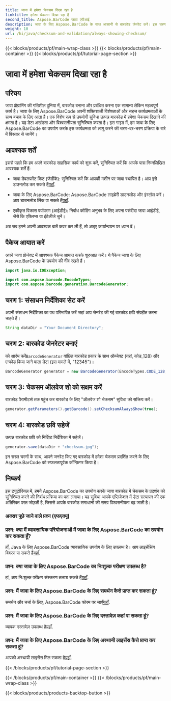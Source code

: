 ```yaml
---
title: जावा में हमेशा चेकसम दिखा रहा है
linktitle: हमेशा चेकसम दिखा रहा है
second_title: Aspose.BarCode जावा एपीआई
description: जावा के लिए Aspose.BarCode के साथ आसानी से बारकोड जेनरेट करें। इस चरण-दर-चरण मार्गदर्शिका में जानें कि बढ़ी हुई डेटा अखंडता के लिए हमेशा चेकसम कैसे प्रदर्शित करें।
weight: 10
url: /hi/java/checksum-and-validation/always-showing-checksum/
---
```


{{< blocks/products/pf/main-wrap-class >}}
{{< blocks/products/pf/main-container >}}
{{< blocks/products/pf/tutorial-page-section >}}

# जावा में हमेशा चेकसम दिखा रहा है


## परिचय

जावा प्रोग्रामिंग की गतिशील दुनिया में, बारकोड बनाना और प्रबंधित करना एक सामान्य लेकिन महत्वपूर्ण कार्य है। जावा के लिए Aspose.BarCode अपनी शक्तिशाली विशेषताओं और सहज कार्यक्षमताओं के साथ बचाव के लिए आता है। एक विशेष रूप से उपयोगी सुविधा उत्पन्न बारकोड में हमेशा चेकसम दिखाने की क्षमता है। यह डेटा अखंडता और विश्वसनीयता सुनिश्चित करता है। इस गाइड में, हम जावा के लिए Aspose.BarCode का उपयोग करके इस कार्यक्षमता को लागू करने की चरण-दर-चरण प्रक्रिया के बारे में विस्तार से जानेंगे।

## आवश्यक शर्तें

इससे पहले कि हम अपने बारकोड साहसिक कार्य को शुरू करें, सुनिश्चित करें कि आपके पास निम्नलिखित आवश्यक शर्तें हैं:

-  जावा डेवलपमेंट किट (जेडीके): सुनिश्चित करें कि आपकी मशीन पर जावा स्थापित है। आप इसे डाउनलोड कर सकते हैं[यहाँ](https://www.oracle.com/java/technologies/javase-downloads.html).

- जावा के लिए Aspose.BarCode: Aspose.BarCode लाइब्रेरी डाउनलोड और इंस्टॉल करें। आप डाउनलोड लिंक पा सकते हैं[यहाँ](https://releases.aspose.com/barcode/java/).

- एकीकृत विकास पर्यावरण (आईडीई): निर्बाध कोडिंग अनुभव के लिए अपना पसंदीदा जावा आईडीई, जैसे कि एक्लिप्स या इंटेलीजे चुनें।

अब जब हमने अपनी आवश्यक बातें कवर कर ली हैं, तो आइए कार्यान्वयन पर ध्यान दें।

## पैकेज आयात करें

अपने जावा प्रोजेक्ट में आवश्यक पैकेज आयात करके शुरुआत करें। ये पैकेज जावा के लिए Aspose.BarCode के उपयोग की नींव रखते हैं।

```java
import java.io.IOException;

import com.aspose.barcode.EncodeTypes;
import com.aspose.barcode.generation.BarcodeGenerator;
```

## चरण 1: संसाधन निर्देशिका सेट करें

अपनी संसाधन निर्देशिका का पथ परिभाषित करें जहां आप जेनरेट की गई बारकोड छवि संग्रहीत करना चाहते हैं।

```java
String dataDir = "Your Document Directory";
```

## चरण 2: बारकोड जेनरेटर बनाएं

 को आरंभ करें`BarcodeGenerator` वांछित बारकोड प्रकार के साथ ऑब्जेक्ट (यहां, कोड_128) और एन्कोड किया जाने वाला डेटा (इस मामले में, "12345")।

```java
BarcodeGenerator generator = new BarcodeGenerator(EncodeTypes.CODE_128, "12345");
```

## चरण 3: चेकसम ऑलवेज शो को सक्षम करें

बारकोड पैरामीटर्स तक पहुंच कर बारकोड के लिए "ऑलवेज शो चेकसम" सुविधा को सक्रिय करें।

```java
generator.getParameters().getBarcode().setChecksumAlwaysShow(true);
```

## चरण 4: बारकोड छवि सहेजें

उत्पन्न बारकोड छवि को निर्दिष्ट निर्देशिका में सहेजें।

```java
generator.save(dataDir + "checksum.jpg");
```

इन सरल चरणों के साथ, आपने जनरेट किए गए बारकोड में हमेशा चेकसम प्रदर्शित करने के लिए Aspose.BarCode को सफलतापूर्वक कॉन्फ़िगर किया है।

## निष्कर्ष

इस ट्यूटोरियल में, हमने Aspose.BarCode का उपयोग करके जावा बारकोड में चेकसम के प्रदर्शन को सुनिश्चित करने की निर्बाध प्रक्रिया का पता लगाया। यह सुविधा आपके एप्लिकेशन में डेटा सत्यापन की एक अतिरिक्त परत जोड़ती है, जिससे आपके बारकोड समाधानों की समग्र विश्वसनीयता बढ़ जाती है।

### अक्सर पूछे जाने वाले प्रश्न (एफएक्यू)

### प्रश्न: क्या मैं व्यावसायिक परियोजनाओं में जावा के लिए Aspose.BarCode का उपयोग कर सकता हूँ?
 हाँ, Java के लिए Aspose.BarCode व्यावसायिक उपयोग के लिए उपलब्ध है। आप लाइसेंसिंग विवरण पा सकते हैं[यहाँ](https://purchase.aspose.com/buy).

### प्रश्न: क्या जावा के लिए Aspose.BarCode का निःशुल्क परीक्षण उपलब्ध है?
 हां, आप नि:शुल्क परीक्षण संस्करण तलाश सकते हैं[यहाँ](https://releases.aspose.com/).

### प्रश्न: मैं जावा के लिए Aspose.BarCode के लिए समर्थन कैसे प्राप्त कर सकता हूं?
 समर्थन और चर्चा के लिए, Aspose.BarCode फोरम पर जाएँ[यहाँ](https://forum.aspose.com/c/barcode/13).

### प्रश्न: मैं जावा के लिए Aspose.BarCode के लिए दस्तावेज़ कहां पा सकता हूं?
 व्यापक दस्तावेज़ उपलब्ध है[यहाँ](https://reference.aspose.com/barcode/java/).

### प्रश्न: मैं जावा के लिए Aspose.BarCode के लिए अस्थायी लाइसेंस कैसे प्राप्त कर सकता हूं?
 आपको अस्थायी लाइसेंस मिल सकता है[यहाँ](https://purchase.aspose.com/temporary-license/).


{{< /blocks/products/pf/tutorial-page-section >}}

{{< /blocks/products/pf/main-container >}}
{{< /blocks/products/pf/main-wrap-class >}}

{{< blocks/products/products-backtop-button >}}
